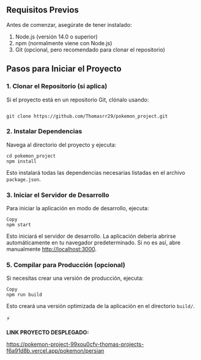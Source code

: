 ## Requisitos Previos

Antes de comenzar, asegúrate de tener instalado:

1. Node.js (versión 14.0 o superior)
2. npm (normalmente viene con Node.js)
3. Git (opcional, pero recomendado para clonar el repositorio)

## Pasos para Iniciar el Proyecto

### 1. Clonar el Repositorio (si aplica)

Si el proyecto está en un repositorio Git, clónalo usando:

```

git clone https://github.com/Thomasrr29/pokemon_project.git

```

### 2. Instalar Dependencias

Navega al directorio del proyecto y ejecuta:

```
cd pokemon_project
npm install

```

Esto instalará todas las dependencias necesarias listadas en el archivo `package.json`.

### 3. Iniciar el Servidor de Desarrollo

Para iniciar la aplicación en modo de desarrollo, ejecuta:

```
Copy
npm start

```

Esto iniciará el servidor de desarrollo. La aplicación debería abrirse automáticamente en tu navegador predeterminado. Si no es así, abre manualmente [http://localhost:3000](http://localhost:3000/).

### 5. Compilar para Producción (opcional)

Si necesitas crear una versión de producción, ejecuta:

```
Copy
npm run build

```

Esto creará una versión optimizada de la aplicación en el directorio `build/`.

<aside>
⚡

**LINK PROYECTO DESPLEGADO:** 

https://pokemon-project-99xou0cfv-thomas-projects-f6a91d8b.vercel.app/pokemon/persian

</aside>
